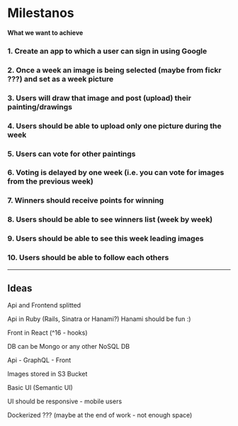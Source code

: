 # Milestanos
__What we want to achieve__

### 1. Create an app to which a user can sign in using Google
### 2. Once a week an image is being selected (maybe from fickr ???) and set as a week picture
### 3. Users will draw that image and post (upload) their painting/drawings
### 4. Users should be able to upload only one picture during the week
### 5. Users can vote for other paintings
### 6. Voting is delayed by one week (i.e. you can vote for images from the previous week)
### 7. Winners should receive points for winning
### 8. Users should be able to see winners list (week by week)
### 9. Users should be able to see this week leading images
### 10. Users should be able to follow each others

---

## Ideas

Api and Frontend splitted

Api in Ruby (Rails, Sinatra or Hanami?) Hanami should be fun :)

Front in React (^16 - hooks)

DB can be Mongo or any other NoSQL DB

Api - GraphQL - Front

Images stored in S3 Bucket

Basic UI (Semantic UI)

UI should be responsive - mobile users

Dockerized ??? (maybe at the end of work - not enough space)